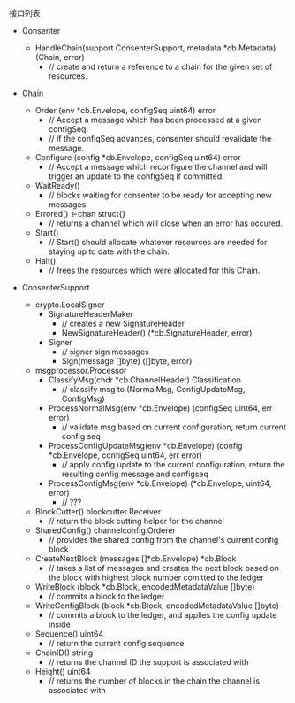 


接口列表

* Consenter 
    * HandleChain(support ConsenterSupport, metadata *cb.Metadata) (Chain, error)
    	* // create and return a reference to a chain for the given set of resources.

* Chain
    * Order (env *cb.Envelope, configSeq uint64) error
    	* // Accept a message which has been processed at a given configSeq.
    	* // If the configSeq advances, consenter should revalidate the message.
    * Configure (config *cb.Envelope, configSeq uint64) error
    	* // Accept a message which reconfigure the channel and will trigger an update to the configSeq if committed.
    * WaitReady()
    	* // blocks waiting for consenter to be ready for accepting new messages.
    * Errored() <-chan struct{}
    	* // returns a channel which will close when an error has occured.
    * Start()
    	* // Start() should allocate whatever resources are needed for staying up to date with the chain.
    * Halt()
    	* // frees the resources which were allocated for this Chain.

* ConsenterSupport
    * crypto.LocalSigner
        * SignatureHeaderMaker
            * // creates a new SignatureHeader
            * NewSignatureHeader() (*cb.SignatureHeader, error)
        * Signer
            * // signer sign messages
            * Sign(message []byte) ([]byte, error)
    * msgprocessor.Processor
        * ClassifyMsg(chdr *cb.ChannelHeader) Classification
            * // classify msg to (NormalMsg, ConfigUpdateMsg, ConfigMsg)
        * ProcessNormalMsg(env *cb.Envelope) (configSeq uint64, err error)
            * // validate msg based on current configuration, return current config seq
        * ProcessConfigUpdateMsg(env *cb.Envelope) (config *cb.Envelope, configSeq uint64, err error)
            * // apply config update to the current configuration, return the resulting config message and configseq
        * ProcessConfigMsg(env *cb.Envelope) (*cb.Envelope, uint64, error)
            * // ???
    * BlockCutter() blockcutter.Receiver
        * // return the block cutting helper for the channel
    * SharedConfig() channelconfig.Orderer
        * // provides the shared config from the channel's current config block
    * CreateNextBlock (messages []*cb.Envelope) *cb.Block
        * // takes a list of messages and creates the next block based on the block with highest block number comitted to the ledger
    * WriteBlock (block *cb.Block, encodedMetadataValue []byte)
        * // commits a block to the ledger
    * WriteConfigBlock (block *cb.Block, encodedMetadataValue []byte)
        * // commits a block to the ledger, and applies the config update inside
    * Sequence() uint64
        * // return the current config sequence
    * ChainID() string
        * // returns the channel ID the support is associated with
    * Height() uint64
        * // returns the number of blocks in the chain the channel is associated with






